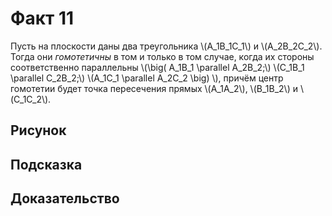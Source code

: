 # Факт 11

Пусть на плоскости даны два треугольника \\(A\_1B\_1C\_1\\) и 
\\(A\_2B\_2C\_2\\). Тогда они *гомотетичны* в том и только в том 
случае, когда их стороны соответственно параллельны 
\\(\big( A\_1B\_1 \parallel A\_2B\_2;\\) \\(C\_1B\_1 \parallel C\_2B\_2;\\)
\\(A\_1C\_1 \parallel A\_2C\_2 \big) \\), 
причём центр гомотетии будет точка пересечения прямых \\(A\_1A\_2\\), 
\\(B\_1B\_2\\) и \\(C\_1C\_2\\).


## Рисунок

## Подсказка

## Доказательство
